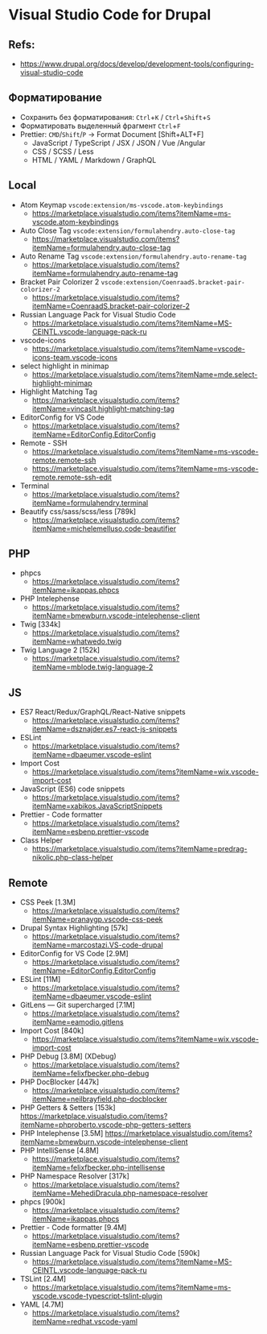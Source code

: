 # Visual Studio Code for Drupal

## Refs:
* https://www.drupal.org/docs/develop/development-tools/configuring-visual-studio-code

## Форматирование
* Сохранить без форматирования: `Ctrl`+`K` / `Ctrl`+`Shift`+`S`
* Форматировать выделенный фрагмент `Ctrl`+`F`
* Prettier: `CMD`/`Shift`/`P` -> Format Document [Shift+ALT+F]
  - JavaScript / TypeScript / JSX / JSON / Vue /Angular
  - CSS / SCSS / Less
  - HTML / YAML / Markdown / GraphQL

## Local
* Atom Keymap `vscode:extension/ms-vscode.atom-keybindings`
  - https://marketplace.visualstudio.com/items?itemName=ms-vscode.atom-keybindings
* Auto Close Tag `vscode:extension/formulahendry.auto-close-tag`
  - https://marketplace.visualstudio.com/items?itemName=formulahendry.auto-close-tag
* Auto Rename Tag `vscode:extension/formulahendry.auto-rename-tag`
  - https://marketplace.visualstudio.com/items?itemName=formulahendry.auto-rename-tag
* Bracket Pair Colorizer 2 `vscode:extension/CoenraadS.bracket-pair-colorizer-2`
  - https://marketplace.visualstudio.com/items?itemName=CoenraadS.bracket-pair-colorizer-2
* Russian Language Pack for Visual Studio Code
  - https://marketplace.visualstudio.com/items?itemName=MS-CEINTL.vscode-language-pack-ru
* vscode-icons
  - https://marketplace.visualstudio.com/items?itemName=vscode-icons-team.vscode-icons
* select highlight in minimap
  - https://marketplace.visualstudio.com/items?itemName=mde.select-highlight-minimap
* Highlight Matching Tag
  - https://marketplace.visualstudio.com/items?itemName=vincaslt.highlight-matching-tag
* EditorConfig for VS Code
  - https://marketplace.visualstudio.com/items?itemName=EditorConfig.EditorConfig
* Remote - SSH
  - https://marketplace.visualstudio.com/items?itemName=ms-vscode-remote.remote-ssh
  - https://marketplace.visualstudio.com/items?itemName=ms-vscode-remote.remote-ssh-edit
* Terminal
  - https://marketplace.visualstudio.com/items?itemName=formulahendry.terminal
* Beautify css/sass/scss/less [789k]
  - https://marketplace.visualstudio.com/items?itemName=michelemelluso.code-beautifier
## PHP
* phpcs
  - https://marketplace.visualstudio.com/items?itemName=ikappas.phpcs
* PHP Intelephense
  - https://marketplace.visualstudio.com/items?itemName=bmewburn.vscode-intelephense-client
* Twig [334k]
  - https://marketplace.visualstudio.com/items?itemName=whatwedo.twig
* Twig Language 2 [152k]
  - https://marketplace.visualstudio.com/items?itemName=mblode.twig-language-2
## JS
* ES7 React/Redux/GraphQL/React-Native snippets
  - https://marketplace.visualstudio.com/items?itemName=dsznajder.es7-react-js-snippets
* ESLint
  - https://marketplace.visualstudio.com/items?itemName=dbaeumer.vscode-eslint
* Import Cost
  - https://marketplace.visualstudio.com/items?itemName=wix.vscode-import-cost
* JavaScript (ES6) code snippets
  - https://marketplace.visualstudio.com/items?itemName=xabikos.JavaScriptSnippets
* Prettier - Code formatter
  - https://marketplace.visualstudio.com/items?itemName=esbenp.prettier-vscode
* Class Helper
  - https://marketplace.visualstudio.com/items?itemName=predrag-nikolic.php-class-helper

## Remote
* CSS Peek [1.3M]
  - https://marketplace.visualstudio.com/items?itemName=pranaygp.vscode-css-peek
* Drupal Syntax Highlighting [57k]
  - https://marketplace.visualstudio.com/items?itemName=marcostazi.VS-code-drupal
* EditorConfig for VS Code [2.9M]
  - https://marketplace.visualstudio.com/items?itemName=EditorConfig.EditorConfig
* ESLint [11M]
  - https://marketplace.visualstudio.com/items?itemName=dbaeumer.vscode-eslint
* GitLens — Git supercharged [7.1M]
  - https://marketplace.visualstudio.com/items?itemName=eamodio.gitlens
* Import Cost [840k]
  - https://marketplace.visualstudio.com/items?itemName=wix.vscode-import-cost
* PHP Debug [3.8M] (XDebug)
  - https://marketplace.visualstudio.com/items?itemName=felixfbecker.php-debug
* PHP DocBlocker [447k]
  - https://marketplace.visualstudio.com/items?itemName=neilbrayfield.php-docblocker
* PHP Getters & Setters [153k]
  https://marketplace.visualstudio.com/items?itemName=phproberto.vscode-php-getters-setters
* PHP Intelephense [3.5M]
  https://marketplace.visualstudio.com/items?itemName=bmewburn.vscode-intelephense-client
* PHP IntelliSense [4.8M]
  - https://marketplace.visualstudio.com/items?itemName=felixfbecker.php-intellisense
* PHP Namespace Resolver [317k]
  - https://marketplace.visualstudio.com/items?itemName=MehediDracula.php-namespace-resolver
* phpcs [900k]
  - https://marketplace.visualstudio.com/items?itemName=ikappas.phpcs
* Prettier - Code formatter [9.4M]
  - https://marketplace.visualstudio.com/items?itemName=esbenp.prettier-vscode
* Russian Language Pack for Visual Studio Code [590k]
  - https://marketplace.visualstudio.com/items?itemName=MS-CEINTL.vscode-language-pack-ru
* TSLint [2.4M]
  - https://marketplace.visualstudio.com/items?itemName=ms-vscode.vscode-typescript-tslint-plugin
* YAML [4.7M]
  - https://marketplace.visualstudio.com/items?itemName=redhat.vscode-yaml

